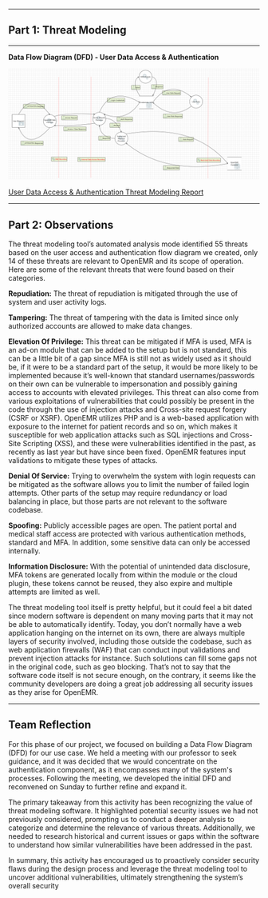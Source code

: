 ------------------------------
**Part 1: Threat Modeling**
------------------------------
------------------------------
**Data Flow Diagram (DFD) - User Data Access & Authentication**

![image](https://github.com/Lord-Tiger/CYBR8420_Fall24/blob/d193c44768d4787a9852f7c027ac8667a7b4faab/DFD/User_Access_DFD.png)

[User Data Access & Authentication Threat Modeling Report](https://htmlpreview.github.io/?https://github.com/Lord-Tiger/CYBR8420_Fall24/blob/7df7dcd9f3ea4f3898a55c064f43412e9c442a7b/DFD/User_Access_ThreatModelingReport.htm)

------------------------------
**Part 2: Observations**
------------------------------

The threat modeling tool’s automated analysis mode identified 55 threats based on the user access and authentication flow diagram we created, only 14 of these threats are relevant to OpenEMR and its scope of operation. Here are some of the relevant threats that were found based on their categories.

**Repudiation:**
The threat of repudiation is mitigated through the use of system and user activity logs.

**Tampering:**
The threat of tampering with the data is limited since only authorized accounts are allowed to make data changes.

**Elevation Of Privilege:**
This threat can be mitigated if MFA is used, MFA is an ad-on module that can be added to the setup but is not standard, this can be a little bit of a gap since MFA is still not as widely used as it should be, if it were to be a standard part of the setup, it would be more likely to be implemented because it’s well-known that standard usernames/passwords on their own can be vulnerable to impersonation and possibly gaining access to accounts with elevated privileges.
This threat can also come from various exploitations of vulnerabilities that could possibly be present in the code through the use of injection attacks and Cross-site request forgery (CSRF or XSRF). OpenEMR utilizes PHP and is a web-based application with exposure to the internet for patient records and so on, which makes it susceptible for web application attacks such as SQL injections and Cross-Site Scripting (XSS), and these were vulnerabilities identified in the past, as recently as last year but have since been fixed. OpenEMR features input validations to mitigate these types of attacks.

**Denial Of Service:**
Trying to overwhelm the system with login requests can be mitigated as the software allows you to limit the number of failed login attempts. Other parts of the setup may require redundancy or load balancing in place, but those parts are not relevant to the software codebase.

**Spoofing:**
Publicly accessible pages are open. The patient portal and medical staff access are protected with various authentication methods, standard and MFA. In addition, some sensitive data can only be accessed internally.

**Information Disclosure:**
With the potential of unintended data disclosure, MFA tokens are generated locally from within the module or the cloud plugin, these tokens cannot be reused, they also expire and multiple attempts are limited as well.

The threat modeling tool itself is pretty helpful, but it could feel a bit dated since modern software is dependent on many moving parts that it may not be able to automatically identify. Today, you don’t normally have a web application hanging on the internet on its own, there are always multiple layers of security involved, including those outside the codebase, such as web application firewalls (WAF) that can conduct input validations and prevent injection attacks for instance. Such solutions can fill some gaps not in the original code, such as geo blocking. That’s not to say that the software code itself is not secure enough, on the contrary, it seems like the community developers are doing a great job addressing all security issues as they arise for OpenEMR.


------------------------------
**Team Reflection**
------------------------------
For this phase of our project, we focused on building a Data Flow Diagram (DFD) for our use case. We held a meeting with our professor to seek guidance, and it was decided that we would concentrate on the authentication component, as it encompasses many of the system's processes. Following the meeting, we developed the initial DFD and reconvened on Sunday to further refine and expand it.

The primary takeaway from this activity has been recognizing the value of threat modeling software. It highlighted potential security issues we had not previously considered, prompting us to conduct a deeper analysis to categorize and determine the relevance of various threats. Additionally, we needed to research historical and current issues or gaps within the software to understand how similar vulnerabilities have been addressed in the past.

In summary, this activity has encouraged us to proactively consider security flaws during the design process and leverage the threat modeling tool to uncover additional vulnerabilities, ultimately strengthening the system’s overall security

